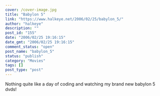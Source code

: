 ```yaml
---
cover: /cover-image.jpg
title: "Babylon 5"
link: "https://www.halkeye.net/2006/02/25/babylon_5/"
author: "halkeye"
description: ""
post_id: "155"
date: "2006/02/25 19:16:15"
date_gmt: "2006/02/25 19:16:15"
comment_status: "open"
post_name: "babylon_5"
status: "publish"
category: "Movies"
tags: []
post_type: "post"
---
```


Nothing quite like a day of coding and watching my brand new babylon 5 dvds!
